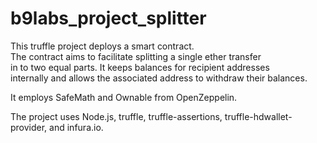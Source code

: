 # b9labs_project_splitter

This truffle project deploys a smart contract. \
The contract aims to facilitate splitting a single ether transfer \
in to two equal parts. It keeps balances for recipient addresses \
internally and allows the associated address to withdraw their balances.

It employs SafeMath and Ownable from OpenZeppelin.

The project uses Node.js, truffle, truffle-assertions, truffle-hdwallet-provider, and infura.io.
